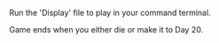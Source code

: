 Run the 'Display' file to play in your command terminal.

Game ends when you either die or make it to Day 20.
